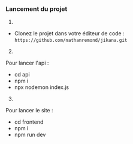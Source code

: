 ### Lancement du projet

1)

- Clonez le projet dans votre éditeur de code :
`https://github.com/nathanremond/jikana.git`

2)

Pour lancer l'api :

- cd api
- npm i
- npx nodemon index.js

3)

Pour lancer le site :

- cd frontend
- npm i
- npm run dev